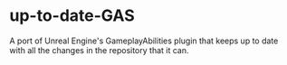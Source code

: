 # up-to-date-GAS
A port of Unreal Engine's GameplayAbilities plugin that keeps up to date with all the changes in the repository that it can.
